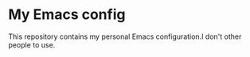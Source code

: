 # My Emacs config

This repository contains my personal Emacs configuration.I don't other people to use.
